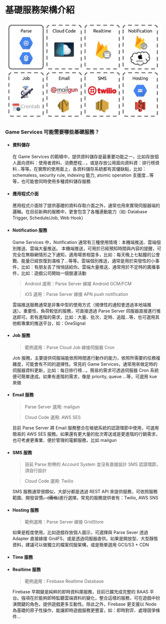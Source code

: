 # 基礎服務架構介紹

![](/assets/Infrastructure.jpg "Infrastructure")

### Game Services 可能需要哪些基礎服務？

* #### 資料儲存

  在 Game Services 的範疇中，提供資料儲存是最重要功能之一，比如存放個人面向資料：使用者資料、消費歷程...，或是存放公用面向資料資：排行榜資料...等等。在實際的使用面上，各資料儲存系統都有其優缺點，比如：schemaless, security rule, indexing 能力, atomic operation 支援度...等等，也可能會同時使用多種資料儲存服務
  
* #### 應用程式介面
  
  應用程式介面除了提供基礎的資料存取介面之外，通常也用來實現伺服器端的邏輯。在目前新興的服務中，更會包含了各種連動能力（如: Database Trigger, Schedule/Job, Web Hook）

* #### Notification 服務

  Game Services 中，Notification 通常有三種使用情境：本機端推送、雲端個別推送、雲端大量推送。
  本機端推送，可用於已經預知時間與內容的提醒，可完全在無聯網情形之下通知，適用場景相當多，比如：每天晚上七點鐘的公會戰、能量已經恢復到滿格了...等等。雲端個別推送，通常是用於突發性的小事件，比如：有朋友丟了悄悄話給你。雲端大量推送，通常用於不定時的廣播事件，比如：遊戲公司開始一個營運活動

  > Android 選用：Parse Server 嫁接 Android GCM/FCM
  
  > iOS 選用：Parse Server 嫁接 APN push notification
  
  雲端推送服務通常是非集中型的使用方式（規律性的通知會透過本地端推送）。重要性、負荷較低的服務，可直接透過 Parse Server 伺服器直接進行推送即可。若有進階的需求，比如：大量、批次、定時、追蹤...等，也可選用其他較專業的推送平台，如：OneSignal

* #### Job 服務

  > 範例選用：Parse Cloud Job 嫁接伺服器 Cron

  Job 服務，主要提供伺服端能依照時間進行動作的能力，依照所需要的任務複雜度，可能會有不同的選擇性。常見的 Game Services，通常用來做定時的伺服器資料更新，比如：每日排行榜...。簡易的需求可透過伺服器 Cron 系統便可簡單達成。如果有進階的需求，像是 priority, queue ...等，可選用 kue 來做

* #### Email 服務

  > Parse Server 選用: mailgun
  
  > Cloud Code 選用: AWS SES
  
  目前 Parse Server 將 Email 服務整合在帳號系統的認證環節中使用，可選用簡易的 AWS SES 服務。如果還有更大量的批次寄送或是更進階的行銷需求，也可考慮更專業、便於管理的電郵服務，比如 mailgun

* #### SMS 服務

  > 目前 Parse 附帶的 Account System 並沒有直接設計 SMS 認證環節，須自行設計
  
  > Cloud Code 選用: Twilio
  
  SMS 服務通常很類似，大部分都是透過 REST API 來提供服務，可依照服務範圍、開發習慣~~、\(價格\)~~進行選擇。常見的服務提供者有：Twilio, AWS SNS

* #### Hosting 服務

  > 範例選用：Parse Server 嫁接 GridStore

  如果是輕度使用，比如遊戲存放個人圖示，可選擇與 Parse Sever 透過 Adapter 直接嫁接 GridFS，或是透過伺服器直供。如果是開放型、大型靜態資料，建議可以做獨立的檔案伺服架構，或是簡單選用 GCS/S3 + CDN

* #### Time 服務


* #### Realtime 服務

  > 範例選用：Firebase Realtime Database

  Firebase 早期變是純粹的即時資料庫服務，目前已擴充成完整的 BAAS 平台。強項在於能夠即時監聽雲端資料的變化，整合這樣的服務，可在遊戲中扮演關鍵的角色，提供遊戲更多互動性。除此之外，Firebase 更支援以 Node 為基礎的原子性操作，能讓即時遊戲服務更豐富，如：即時對弈、處理競爭條件...